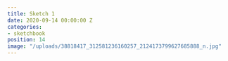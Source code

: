 ```yaml
---
title: Sketch 1
date: 2020-09-14 00:00:00 Z
categories:
- sketchbook
position: 14
image: "/uploads/38818417_312581236160257_2124173799627685888_n.jpg"
---
```


